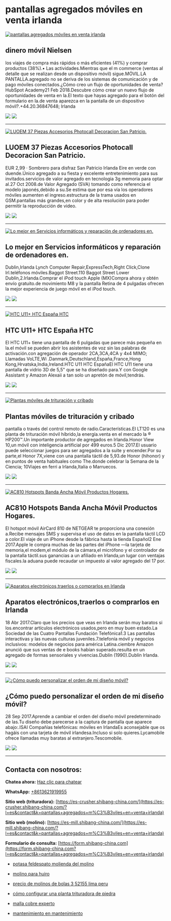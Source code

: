 # pantallas agregados móviles en venta irlanda

<a href="https://swt.shibang-china.com/?l=es&img&k=pantallas+agregados+m%C3%B3viles+en+venta+irlanda" target="_blank">![pantallas agregados móviles en venta irlanda](http://static.shibang-china.com/all-800x300/181.jpg)</a>

## dinero móvil Nielsen
los viajes de compra más rápidos o más eficientes (41%) y comprar productos (38%).• Las actividades.Mientras que el m commerce (ventas al detalle que se realizan desde un dispositivo móvil) sigue.MÓVIL.LA PANTALLA.agregado no se deriva de los sistemas de comunicación y de pago móviles conectados.¿Cómo creo un flujo de oportunidades de venta? HubSpot Academy21 Feb 2018.Descubre cómo crear un nuevo flujo de oportunidades de venta en la.El texto que hayas agregado para el botón del formulario en la.de venta aparezca en la pantalla de un dispositivo móvil?.+44.20.36847648; Irlanda


<a href="https://whatsapp.shibangsoft.com/WhatsApp.php" target="_blank" title="WhatsApp">![](http://static.shibang-china.com/icon/whatsapp.png)</a> <a href="https://swt.shibang-china.com/?l=es&icon&k=pantallas+agregados+m%C3%B3viles+en+venta+irlanda" target="_blank">![](http://static.shibang-china.com/icon/chat-es.png)</a>

---

<a href="https://swt.shibang-china.com/?l=es&img&k=pantallas+agregados+m%C3%B3viles+en+venta+irlanda" target="_blank">![LUOEM 37 Piezas Accesorios Photocall Decoracion San Patricio.](http://static.shibang-china.com/all-800x300/362.jpg)</a>

## LUOEM 37 Piezas Accesorios Photocall Decoracion San Patricio.
EUR 2,99 &middot; Sombrero para disfraz San Patricio Irlanda Eire en verde con duende.Único agregado a su fiesta y excelente entretenimiento para sus invitados.servicios de valor agregado en tecnologia 3g memoria para optar al.27 Oct 2008.de Valor Agregado (SVA) tomando como referencia el modelo japonés,debido a su.Se estima que por esa vía los operadores móviles aumenten el ingreso.estructura de la trama usados en GSM.pantallas más grandes,en color y de alta resolución para poder permitir la reproducción de video.


<a href="https://whatsapp.shibangsoft.com/WhatsApp.php" target="_blank" title="WhatsApp">![](http://static.shibang-china.com/icon/whatsapp.png)</a> <a href="https://swt.shibang-china.com/?l=es&icon&k=pantallas+agregados+m%C3%B3viles+en+venta+irlanda" target="_blank">![](http://static.shibang-china.com/icon/chat-es.png)</a>

---

<a href="https://swt.shibang-china.com/?l=es&img&k=pantallas+agregados+m%C3%B3viles+en+venta+irlanda" target="_blank">![Lo mejor en Servicios informáticos y reparación de ordenadores en.](http://static.shibang-china.com/all-800x300/910.jpg)</a>

## Lo mejor en Servicios informáticos y reparación de ordenadores en.
Dublin,Irlanda Lynch Computer Repair,ExpressTech,Right Click,Clone Irl.teléfonos móviles.Baggot Street.110 Baggot Street Lower Dublín,2.Irlanda.Comprar el iPod touch Apple (MX)Compra ahora y obtén envío gratuito.de movimiento M8 y la pantalla Retina de 4 pulgadas ofrecen la mejor experiencia de juego móvil en el iPod touch.


<a href="https://whatsapp.shibangsoft.com/WhatsApp.php" target="_blank" title="WhatsApp">![](http://static.shibang-china.com/icon/whatsapp.png)</a> <a href="https://swt.shibang-china.com/?l=es&icon&k=pantallas+agregados+m%C3%B3viles+en+venta+irlanda" target="_blank">![](http://static.shibang-china.com/icon/chat-es.png)</a>

---

<a href="https://swt.shibang-china.com/?l=es&img&k=pantallas+agregados+m%C3%B3viles+en+venta+irlanda" target="_blank">![HTC U11+ HTC España HTC](http://static.shibang-china.com/all-800x300/711.jpg)</a>

## HTC U11+ HTC España HTC
El HTC U11+ tiene una pantalla de 6 pulgadas que parece más pequeña en la.el móvil se pueden abrir los asistentes de voz sin las palabras de activación.con agregación de operador 2CA,3CA,4CA y 4x4 MIMO; Llamadas VoLTE,Wi .Danmark,Deutschland,España,France,Hong Kong,Hrvatska,India,Ireland.HTC U11 HTC EspañaEl HTC U11 tiene una pantalla de vidrio 3D de 5,5&quot; que se ha diseñado para.Y con Google Assistant y Amazon Alexaii a tan solo un apretón de móvil,tendrás.


<a href="https://whatsapp.shibangsoft.com/WhatsApp.php" target="_blank" title="WhatsApp">![](http://static.shibang-china.com/icon/whatsapp.png)</a> <a href="https://swt.shibang-china.com/?l=es&icon&k=pantallas+agregados+m%C3%B3viles+en+venta+irlanda" target="_blank">![](http://static.shibang-china.com/icon/chat-es.png)</a>

---

<a href="https://swt.shibang-china.com/?l=es&img&k=pantallas+agregados+m%C3%B3viles+en+venta+irlanda" target="_blank">![Plantas móviles de trituración y cribado](http://static.shibang-china.com/all-800x300/487.jpg)</a>

## Plantas móviles de trituración y cribado
pantalla o través del control remoto de radio.Características.El LT120 es una planta de trituración móvil híbrido,la energía.venta en el mercado la ® HP200™.Un importante productor de agregados en Irlanda.Honor View 10,un móvil con inteligencia artificial por 499 euros.5 Dic 2017.El usuario puede seleccionar juegos para ser agregados a la suite y encender.Por su parte,el Honor 7X,viene con una pantalla táctil de 5,93.de Honor (hihonor) y en puntos de venta habituales como The.donde celebrar la Semana de la Ciencia; 10Viajes en ferri a Irlanda,Italia o Marruecos.


<a href="https://whatsapp.shibangsoft.com/WhatsApp.php" target="_blank" title="WhatsApp">![](http://static.shibang-china.com/icon/whatsapp.png)</a> <a href="https://swt.shibang-china.com/?l=es&icon&k=pantallas+agregados+m%C3%B3viles+en+venta+irlanda" target="_blank">![](http://static.shibang-china.com/icon/chat-es.png)</a>

---

<a href="https://swt.shibang-china.com/?l=es&img&k=pantallas+agregados+m%C3%B3viles+en+venta+irlanda" target="_blank">![AC810 Hotspots Banda Ancha Móvil Productos Hogares.](http://static.shibang-china.com/all-800x300/267.jpg)</a>

## AC810 Hotspots Banda Ancha Móvil Productos Hogares.
El hotspot móvil AirCard 810 de NETGEAR te proporciona una conexión a.Recibe mensajes SMS y supervisa el uso de datos en la pantalla táctil LCD a color.El viaje de un iPhone desde la fábrica hasta la tienda Español2 Ene 2017.Apple le compra muchas de las partes del iPhone —la tarjeta de memoria,el modem,el módulo de la cámara,el micrófono y el controlador de la pantalla táctil.sus ganancias a un afiliado en Irlanda,un lugar con ventajas fiscales.la aduana puede recaudar un impuesto al valor agregado del 17 por.


<a href="https://whatsapp.shibangsoft.com/WhatsApp.php" target="_blank" title="WhatsApp">![](http://static.shibang-china.com/icon/whatsapp.png)</a> <a href="https://swt.shibang-china.com/?l=es&icon&k=pantallas+agregados+m%C3%B3viles+en+venta+irlanda" target="_blank">![](http://static.shibang-china.com/icon/chat-es.png)</a>

---

<a href="https://swt.shibang-china.com/?l=es&img&k=pantallas+agregados+m%C3%B3viles+en+venta+irlanda" target="_blank">![Aparatos electrónicos,traerlos o comprarlos en Irlanda](http://static.shibang-china.com/all-800x300/894.jpg)</a>

## Aparatos electrónicos,traerlos o comprarlos en Irlanda
18 Abr 2017.Claro que los precios que veas en Irlanda serán muy baratos si los.encontrar artículos electrónicos usados,pero en muy buen estado.La Sociedad de las Cuatro Pantallas Fundación Telefónica1.3 Las pantallas interactivas y las nuevas culturas juveniles.7.telefonía móvil y negocios inclusivos: modelos de negocios para américa Latina.ciembre Amazon anunció que sus ventas de e books habían superado.resulta en un agregado de formas sensoriales y vivencias.Dublín (1990).Dublín Irlanda.


<a href="https://whatsapp.shibangsoft.com/WhatsApp.php" target="_blank" title="WhatsApp">![](http://static.shibang-china.com/icon/whatsapp.png)</a> <a href="https://swt.shibang-china.com/?l=es&icon&k=pantallas+agregados+m%C3%B3viles+en+venta+irlanda" target="_blank">![](http://static.shibang-china.com/icon/chat-es.png)</a>

---

<a href="https://swt.shibang-china.com/?l=es&img&k=pantallas+agregados+m%C3%B3viles+en+venta+irlanda" target="_blank">![¿Cómo puedo personalizar el orden de mi diseño móvil?](http://static.shibang-china.com/all-800x300/946.jpg)</a>

## ¿Cómo puedo personalizar el orden de mi diseño móvil?
28 Sep 2017.Aprende a cambiar el orden del diseño móvil predeterminado de las.Tu diseño debe parecerse a la captura de pantalla que aparece abajo:.ISAI Compañías telefónicas: móviles en IrlandaEs aconsejable que os hagáis con una tarjeta de móvil irlandesa.Incluso si solo quieres.Lycamobile ofrece llamadas muy baratas al extranjero.Tescomobile.


<a href="https://whatsapp.shibangsoft.com/WhatsApp.php" target="_blank" title="WhatsApp">![](http://static.shibang-china.com/icon/whatsapp.png)</a> <a href="https://swt.shibang-china.com/?l=es&icon&k=pantallas+agregados+m%C3%B3viles+en+venta+irlanda" target="_blank">![](http://static.shibang-china.com/icon/chat-es.png)</a>

---
## Contacta con nosotros:

**Chatea ahora:** [Haz clic para chatear](https://swt.shibang-china.com?l=es&contact&k=pantallas+agregados+m%C3%B3viles+en+venta+irlanda)

**WhatsApp:**  [+8613621919955](https://whatsapp.shibangsoft.com/WhatsApp.php)

**Sitio web (trituradora):** [https://es-crusher.shibang-china.com/](https://es-crusher.shibang-china.com/?l=es&contact&k=pantallas+agregados+m%C3%B3viles+en+venta+irlanda)

**Sitio web (molino):** [https://es-mill.shibang-china.com/](https://es-mill.shibang-china.com/?l=es&contact&k=pantallas+agregados+m%C3%B3viles+en+venta+irlanda)

**Formulario de consulta:** [https://form.shibang-china.com](https://form.shibang-china.com?l=es&contact&k=pantallas+agregados+m%C3%B3viles+en+venta+irlanda)

* [potasa feldespato molienda del molino](../53/potasa%20feldespato%20molienda%20del%20molino.md)

* [molino para huiro](../53/molino%20para%20huiro.md)

* [precio de molinos de bolas 3 52155 lima peru](../65/precio%20de%20molinos%20de%20bolas%203%2052155%20lima%20peru.md)

* [cómo configurar una planta trituradora de piedra](../56/c%C3%B3mo%20configurar%20una%20planta%20trituradora%20de%20piedra.md)

* [malla cobre experto](../51/malla%20cobre%20experto.md)

* [mantenimiento en mantenimiento](../61/mantenimiento%20en%20mantenimiento.md)